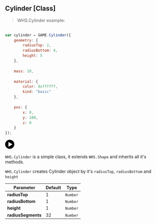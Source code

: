 <h2 class="ws" id="cylinder">Cylinder [Class]</h2>

> WHS.Cylinder example: 

```javascript

var cylinder = GAME.Cylinder({
    geometry: {
        radiusTop: 2,
        radiusBottom: 4,
        height: 5
    },

    mass: 10,

    material: {
        color: 0xffffff,
        kind: "basic"
    },

    pos: {
        x: 0,
        y: 100,
        z: 0
    }
});

```

<div id="cylinder_ex" class="example output">
    <div class="splash" onclick="Cylinder_example.start()">
        <img src="images/play.png" width="30" height="30">
    </div>
    <div class="actions">
        <i class="fa fa-pause"></i>
        <i class="fa fa-repeat" onclick="reset_mesh(cylinder);  cylinder._pos.set(0, 100, 0);"></i>
    </div>
</div>

`WHS.Cylinder` is a simple class, it extends `WHS.Shape` and inherits all it's methods.

`WHS.Cylinder` creates Cylinder object by it's `radiusTop`, `radiusBottom` and `height`

Parameter         |       Default        | Type      | 
----------------- | -------------------- | --------- | 
**radiusTop**     | 1                    | `Number`  |
**radiusBottom**  | 1                    | `Number`  | 
**height**        | 1                    | `Number`  |
**radiusSegments**| 32                   | `Number`  |

<script src="https://gist.github.com/sasha240100/452b417534e092a75e8f.js"></script>